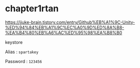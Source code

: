 # chapter1rtan

https://jjuke-brain.tistory.com/entry/Github%EB%A1%9C-Unity-%ED%94%84%EB%A1%9C%EC%A0%9D%ED%8A%B8-%EA%B4%80%EB%A6%AC%ED%95%98%EA%B8%B0



keystore  

Alias : `spartakey`  

Password : `123456`  
